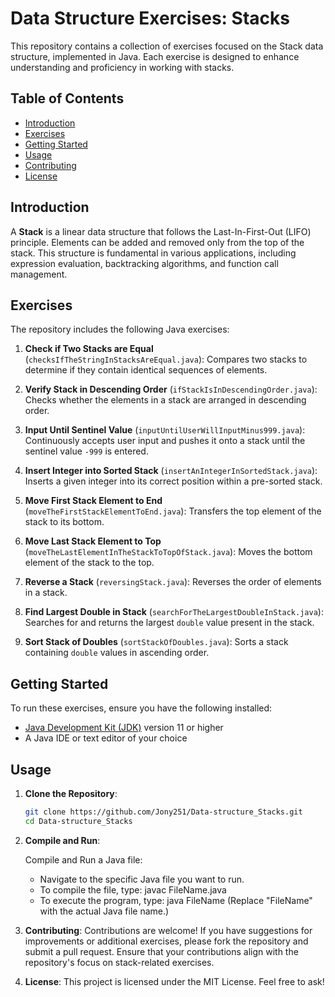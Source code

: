 # Data Structure Exercises: Stacks

This repository contains a collection of exercises focused on the Stack data structure, implemented in Java. Each exercise is designed to enhance understanding and proficiency in working with stacks.

## Table of Contents

- [Introduction](#introduction)
- [Exercises](#exercises)
- [Getting Started](#getting-started)
- [Usage](#usage)
- [Contributing](#contributing)
- [License](#license)

## Introduction

A **Stack** is a linear data structure that follows the Last-In-First-Out (LIFO) principle. Elements can be added and removed only from the top of the stack. This structure is fundamental in various applications, including expression evaluation, backtracking algorithms, and function call management.

## Exercises

The repository includes the following Java exercises:

1. **Check if Two Stacks are Equal** (`checksIfTheStringInStacksAreEqual.java`): Compares two stacks to determine if they contain identical sequences of elements.

2. **Verify Stack in Descending Order** (`ifStackIsInDescendingOrder.java`): Checks whether the elements in a stack are arranged in descending order.

3. **Input Until Sentinel Value** (`inputUntilUserWillInputMinus999.java`): Continuously accepts user input and pushes it onto a stack until the sentinel value `-999` is entered.

4. **Insert Integer into Sorted Stack** (`insertAnIntegerInSortedStack.java`): Inserts a given integer into its correct position within a pre-sorted stack.

5. **Move First Stack Element to End** (`moveTheFirstStackElementToEnd.java`): Transfers the top element of the stack to its bottom.

6. **Move Last Stack Element to Top** (`moveTheLastElementInTheStackToTopOfStack.java`): Moves the bottom element of the stack to the top.

7. **Reverse a Stack** (`reversingStack.java`): Reverses the order of elements in a stack.

8. **Find Largest Double in Stack** (`searchForTheLargestDoubleInStack.java`): Searches for and returns the largest `double` value present in the stack.

9. **Sort Stack of Doubles** (`sortStackOfDoubles.java`): Sorts a stack containing `double` values in ascending order.

## Getting Started

To run these exercises, ensure you have the following installed:

- [Java Development Kit (JDK)](https://www.oracle.com/java/technologies/javase-jdk11-downloads.html) version 11 or higher
- A Java IDE or text editor of your choice

## Usage

1. **Clone the Repository**:

   ```bash
   git clone https://github.com/Jony251/Data-structure_Stacks.git
   cd Data-structure_Stacks
   
2. **Compile and Run**:
   
   Compile and Run a Java file:

   * Navigate to the specific Java file you want to run.
   * To compile the file, type: javac FileName.java
   * To execute the program, type: java FileName
     (Replace "FileName" with the actual Java file name.)
      
3. **Contributing**:
   Contributions are welcome!
   If you have suggestions for improvements or additional exercises, please fork the repository and submit a pull request.
   Ensure that your contributions align with the repository's focus on stack-related exercises.

4. **License**:
   This project is licensed under the MIT License. Feel free to ask!
